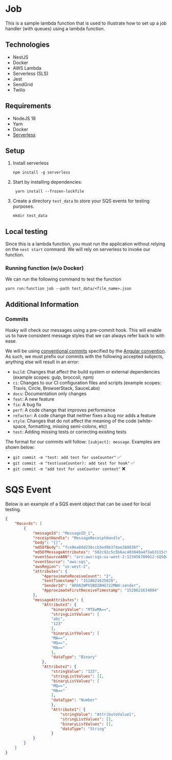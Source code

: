 # Job

This is a sample lambda function that is used to illustrate how to set up
a job handler (with queues) using a lambda function.

## Technologies
- NestJS
- Docker
- AWS Lambda
- Serverless (SLS)
- Jest
- SendGrid
- Twilio

## Requirements

- NodeJS 18
- Yarn
- Docker
- [Serverless](https://www.serverless.com/framework/docs/getting-started)

## Setup
1. Install serverless

    ```
    npm install -g serverless
    ```

2. Start by installing dependencies:

   ```shell
    yarn install --frozen-lockfile

3. Create a directory `test_data` to store your SQS events for testing purposes.

    ```shell
    mkdir test_data
    ```


## Local testing

Since this is a lambda function, you must run the application without
relying on the `nest start` command. We will rely on serverless to
invoke our function.

### Running function (w/o Docker)

We can run the following command to test the function

```shell
yarn run:function job --path test_data/<file_name>.json
```

## Additional Information

### Commits

Husky will check our messages using a pre-commit hook. This will enable us to have consistent message
styles that we can always refer back to with ease.

We will be using [conventional commits](https://www.conventionalcommits.org/en/v1.0.0/#summary) specified by the
[Angular convention](https://github.com/angular/angular/blob/22b96b9/CONTRIBUTING.md#type).
As such, we must prefix our commits with the following accepted subjects, anything else will result in an
error:

- `build`: Changes that affect the build system or external dependencies (example scopes: gulp, broccoli, npm)
- `ci`: Changes to our CI configuration files and scripts (example scopes: Travis, Circle, BrowserStack, SauceLabs)
- `docs`: Documentation only changes
- `feat`: A new feature
- `fix`: A bug fix
- `perf`: A code change that improves performance
- `refactor`: A code change that neither fixes a bug nor adds a feature
- `style`: Changes that do not affect the meaning of the code (white-space, formatting, missing semi-colons, etc)
- `test`: Adding missing tests or correcting existing tests

The format for our commits will follow: `[subject]: message`. Examples are shown below:

- `git commit -m "test: add test for useCounter"` ✅
- `git commit -m "test(useCounter): add test for hook"` ✅
- `git commit -m "add test for useCounter context"` ❌

# SQS Event

Below is an example of a SQS event object that can be used for local testing.

```json
{
    "Records": [
        {
            "messageId": "MessageID_1",
            "receiptHandle": "MessageReceiptHandle",
            "body": "{}",
            "md5OfBody": "fce0ea8dd236ccb3ed9b37dae260836f",
            "md5OfMessageAttributes": "582c92c5c5b6ac403040a4f3ab3115c9",
            "eventSourceARN": "arn:aws:sqs:us-west-2:123456789012:SQSQueue",
            "eventSource": "aws:sqs",
            "awsRegion": "us-west-2",
            "attributes": {
                "ApproximateReceiveCount": "2",
                "SentTimestamp": "1520621625029",
                "SenderId": "AROAIWPX5BD2BHG722MW4:sender",
                "ApproximateFirstReceiveTimestamp": "1520621634884"
            },
            "messageAttributes": {
                "Attribute3": {
                    "binaryValue": "MTEwMA==",
                    "stringListValues": [
                    "abc",
                    "123"
                    ],
                    "binaryListValues": [
                    "MA==",
                    "MQ==",
                    "MA=="
                    ],
                    "dataType": "Binary"
                },
                "Attribute2": {
                    "stringValue": "123",
                    "stringListValues": [],
                    "binaryListValues": [
                    "MQ==",
                    "MA=="
                    ],
                    "dataType": "Number"
                    },
                    "Attribute1": {
                        "stringValue": "AttributeValue1",
                        "stringListValues": [],
                        "binaryListValues": [],
                        "dataType": "String"
                    }
            }
        }
    ]
}
```